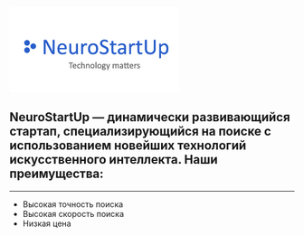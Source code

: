![logo.png](images/logo.png)
## NeuroStartUp — динамически развивающийся стартап, специализирующийся на поиске с использованием новейших технологий искусственного интеллекта. Наши преимущества:
______________________________
* Высокая точность поиска
* Высокая скорость поиска
* Низкая цена
